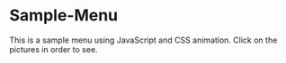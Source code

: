 # Sample-Menu
This is a sample menu using JavaScript and CSS animation. Click on the pictures in order to see.
